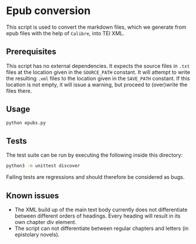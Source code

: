 # Epub conversion

This script is used to convert the markdown files, which we generate from epub files with the help of `Calibre`, into TEI XML.


## Prerequisites

This script has no external dependencies. It expects the source files in `.txt` files at the location given in the `SOURCE_PATH` constant. It will attempt to write the resulting `.xml` files to the location given in the `SAVE_PATH` constant. If this location is not empty, it will issue a warning, but proceed to (over)write the files there.


## Usage

```bash
python epubs.py
```

## Tests

The test suite can be run by executing the following inside this directory:

```bash
python3 -m unittest discover
```

Failing tests are regressions and should therefore be considered as bugs.


## Known issues

- The XML build up of the main text body currently does not differentiate between different orders of headings. Every heading will result in its own chapter div element.
- The script can not differentiate between regular chapters and letters (in epistolary novels).
